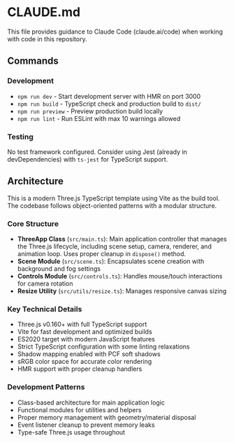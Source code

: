 # CLAUDE.md

This file provides guidance to Claude Code (claude.ai/code) when working with code in this repository.

## Commands

### Development
- `npm run dev` - Start development server with HMR on port 3000
- `npm run build` - TypeScript check and production build to `dist/`
- `npm run preview` - Preview production build locally
- `npm run lint` - Run ESLint with max 10 warnings allowed

### Testing
No test framework configured. Consider using Jest (already in devDependencies) with `ts-jest` for TypeScript support.

## Architecture

This is a modern Three.js TypeScript template using Vite as the build tool. The codebase follows object-oriented patterns with a modular structure.

### Core Structure
- **ThreeApp Class** (`src/main.ts`): Main application controller that manages the Three.js lifecycle, including scene setup, camera, renderer, and animation loop. Uses proper cleanup in `dispose()` method.
- **Scene Module** (`src/scene.ts`): Encapsulates scene creation with background and fog settings
- **Controls Module** (`src/controls.ts`): Handles mouse/touch interactions for camera rotation
- **Resize Utility** (`src/utils/resize.ts`): Manages responsive canvas sizing

### Key Technical Details
- Three.js v0.160+ with full TypeScript support
- Vite for fast development and optimized builds
- ES2020 target with modern JavaScript features
- Strict TypeScript configuration with some linting relaxations
- Shadow mapping enabled with PCF soft shadows
- sRGB color space for accurate color rendering
- HMR support with proper cleanup handlers

### Development Patterns
- Class-based architecture for main application logic
- Functional modules for utilities and helpers
- Proper memory management with geometry/material disposal
- Event listener cleanup to prevent memory leaks
- Type-safe Three.js usage throughout